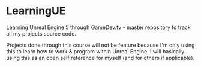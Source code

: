 # LearningUE
Learning Unreal Engine 5 through GameDev.tv - master repository to track all my projects source code.

Projects done through this course will not be feature because I'm only using this to learn how to work & program within Unreal Engine. 
I will basically using this as an open self reference for myself (and for others if applicable).
